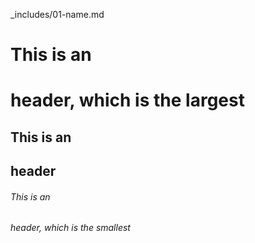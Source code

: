 _includes/01-name.md
#
# This is an <h1> header, which is the largest
## This is an <h2> header
###### This is an <h6> header, which is the smallest
